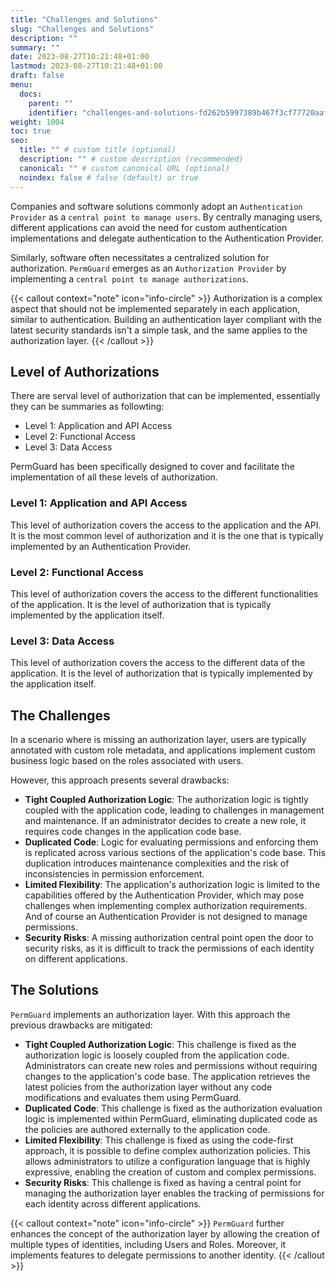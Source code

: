```yaml
---
title: "Challenges and Solutions"
slug: "Challenges and Solutions"
description: ""
summary: ""
date: 2023-08-27T10:21:48+01:00
lastmod: 2023-08-27T10:21:48+01:00
draft: false
menu:
  docs:
    parent: ""
    identifier: "challenges-and-solutions-fd262b5997389b467f3cf77720aafe70"
weight: 1004
toc: true
seo:
  title: "" # custom title (optional)
  description: "" # custom description (recommended)
  canonical: "" # custom canonical URL (optional)
  noindex: false # false (default) or true
---
```

Companies and software solutions commonly adopt an `Authentication Provider` as a `central point to manage users`. By centrally managing users, different applications can avoid the need for custom authentication implementations and delegate authentication to the Authentication Provider.

Similarly, software often necessitates a centralized solution for authorization. `PermGuard` emerges as an `Authorization Provider` by implementing a `central point to manage authorizations`.

{{< callout context="note" icon="info-circle" >}}
Authorization is a complex aspect that should not be implemented separately in each application, similar to authentication. Building an authentication layer compliant with the latest security standards isn't a simple task, and the same applies to the authorization layer.
{{< /callout >}}

## Level of Authorizations

There are serval level of authorization that can be implemented, essentially they can be summaries as followting:

- Level 1: Application and API Access
- Level 2: Functional Access
- Level 3: Data Access

PermGuard has been specifically designed to cover and facilitate the implementation of all these levels of authorization.

### Level 1: Application and API Access
This level of authorization covers the access to the application and the API. It is the most common level of authorization and it is the one that is typically implemented by an Authentication Provider.

### Level 2: Functional Access
This level of authorization covers the access to the different functionalities of the application. It is the level of authorization that is typically implemented by the application itself.

### Level 3: Data Access
This level of authorization covers the access to the different data of the application. It is the level of authorization that is typically implemented by the application itself.

## The Challenges

In a scenario where is missing an authorization layer, users are typically annotated with custom role metadata, and applications implement custom business logic based on the roles associated with users.

However, this approach presents several drawbacks:

- **Tight Coupled Authorization Logic**: The authorization logic is tightly coupled with the application code, leading to challenges in management and maintenance. If an administrator decides to create a new role, it requires code changes in the application code base.
- **Duplicated Code**: Logic for evaluating permissions and enforcing them is replicated across various sections of the application's code base. This duplication introduces maintenance complexities and the risk of inconsistencies in permission enforcement.
- **Limited Flexibility**: The application's authorization logic is limited to the capabilities offered by the Authentication Provider, which may pose challenges when implementing complex authorization requirements. And of course an Authentication Provider is not designed to manage permissions.
- **Security Risks**: A missing authorization central point open the door to security risks, as it is difficult to track the permissions of each identity on different applications.

## The Solutions

`PermGuard` implements an authorization layer. With this approach the previous drawbacks are mitigated:

- **Tight Coupled Authorization Logic**: This challenge is fixed as the authorization logic is loosely coupled from the application code. Administrators can create new roles and permissions without requiring changes to the application's code base. The application retrieves the latest policies from the authorization layer without any code modifications and evaluates them using PermGuard.
- **Duplicated Code**: This challenge is fixed as the authorization evaluation logic is implemented within PermGuard, eliminating duplicated code as the policies are authored externally to the application code.
- **Limited Flexibility**: This challenge is fixed as using the code-first approach, it is possible to define complex authorization policies. This allows administrators to utilize a configuration language that is highly expressive, enabling the creation of custom and complex permissions.
- **Security Risks**: This challenge is fixed as having a central point for managing the authorization layer enables the tracking of permissions for each identity across different applications.

{{< callout context="note" icon="info-circle" >}}
`PermGuard` further enhances the concept of the authorization layer by allowing the creation of multiple types of identities, including Users and Roles. Moreover, it implements features to delegate permissions to another identity.
{{< /callout >}}
